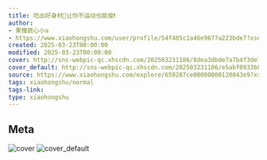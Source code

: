 ```yaml
---
title: 吃出好身材🥪让你不运动也能瘦❗️
author:
- 果臻蔬心小a
- https://www.xiaohongshu.com/user/profile/54f485c1a46e9677a223bde7?xsec_token=undefined
created: 2025-03-23T00:00:00
modified: 2025-03-23T00:00:00
cover: http://sns-webpic-qc.xhscdn.com/202503231106/8dea3dbde7a7b4f3de72657b71c31ee9/1040g00830tcp52bk460g5oiqsrc8chcplcb94ug!nc_n_webp_prv_1
cover_default: http://sns-webpic-qc.xhscdn.com/202503231106/e5abf0933b824e923ef1d85a9724718c/1040g00830tcp52bk460g5oiqsrc8chcplcb94ug!nc_n_webp_mw_1
source: https://www.xiaohongshu.com/explore/659287ce00000000120043e9?xsec_token=ABbZraKX525Ry_b4jrQSutT6Cvp0nq70yCNinluYNorPU=
tags: xiaohongshu/normal
tags-link:
type: xiaohongshu
---
```


## Meta

![cover](http://sns-webpic-qc.xhscdn.com/202503231106/8dea3dbde7a7b4f3de72657b71c31ee9/1040g00830tcp52bk460g5oiqsrc8chcplcb94ug!nc_n_webp_prv_1)
![cover_default](http://sns-webpic-qc.xhscdn.com/202503231106/e5abf0933b824e923ef1d85a9724718c/1040g00830tcp52bk460g5oiqsrc8chcplcb94ug!nc_n_webp_mw_1)

